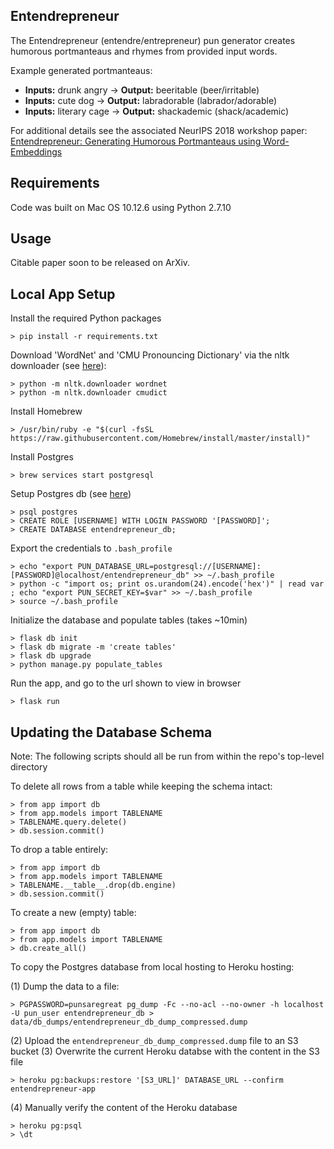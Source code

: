## Entendrepreneur

The Entendrepreneur (entendre/entrepreneur) pun generator creates humorous portmanteaus and rhymes from provided input words.

Example generated portmanteaus:

* **Inputs:** drunk angry → **Output:** beeritable (beer/irritable)
* **Inputs:** cute dog → **Output:** labradorable (labrador/adorable)
* **Inputs:** literary cage → **Output:** shackademic (shack/academic)

For additional details see the associated NeurIPS 2018 workshop paper: [Entendrepreneur: Generating Humorous Portmanteaus using Word-Embeddings](https://nips2018creativity.github.io/doc/entendrepreneur.pdf)

## Requirements

Code was built on Mac OS 10.12.6 using Python 2.7.10

## Usage

Citable paper soon to be released on ArXiv.

## Local App Setup

Install the required Python packages
```
> pip install -r requirements.txt
```

Download 'WordNet' and 'CMU Pronouncing Dictionary' via the nltk downloader (see [here](http://www.nltk.org/data.html)):
```
> python -m nltk.downloader wordnet
> python -m nltk.downloader cmudict
```

Install Homebrew
```
> /usr/bin/ruby -e "$(curl -fsSL https://raw.githubusercontent.com/Homebrew/install/master/install)"
```

Install Postgres
```
> brew services start postgresql
```

Setup Postgres db (see [here](https://www.codementor.io/engineerapart/getting-started-with-postgresql-on-mac-osx-are8jcopb))
```
> psql postgres
> CREATE ROLE [USERNAME] WITH LOGIN PASSWORD '[PASSWORD]';
> CREATE DATABASE entendrepreneur_db;
```

Export the credentials to `.bash_profile`
```
> echo "export PUN_DATABASE_URL=postgresql://[USERNAME]:[PASSWORD]@localhost/entendrepreneur_db" >> ~/.bash_profile
> python -c "import os; print os.urandom(24).encode('hex')" | read var ; echo "export PUN_SECRET_KEY=$var" >> ~/.bash_profile
> source ~/.bash_profile
```

Initialize the database and populate tables (takes ~10min)
```
> flask db init
> flask db migrate -m 'create tables'
> flask db upgrade
> python manage.py populate_tables
```

Run the app, and go to the url shown to view in browser
```
> flask run
```

## Updating the Database Schema

Note: The following scripts should all be run from within the repo's top-level directory

To delete all rows from a table while keeping the schema intact:
```
> from app import db
> from app.models import TABLENAME
> TABLENAME.query.delete()
> db.session.commit()
```

To drop a table entirely:
```
> from app import db
> from app.models import TABLENAME
> TABLENAME.__table__.drop(db.engine)
> db.session.commit()
```

To create a new (empty) table:
```
> from app import db
> from app.models import TABLENAME
> db.create_all()
```

To copy the Postgres database from local hosting to Heroku hosting:

(1) Dump the data to a file:
```
> PGPASSWORD=punsaregreat pg_dump -Fc --no-acl --no-owner -h localhost -U pun_user entendrepreneur_db > data/db_dumps/entendrepreneur_db_dump_compressed.dump
```
(2) Upload the `entendrepreneur_db_dump_compressed.dump` file to an S3 bucket
(3) Overwrite the current Heroku databse with the content in the S3 file
```
> heroku pg:backups:restore '[S3_URL]' DATABASE_URL --confirm entendrepreneur-app
```
(4) Manually verify the content of the Heroku database
```
> heroku pg:psql
> \dt
```
